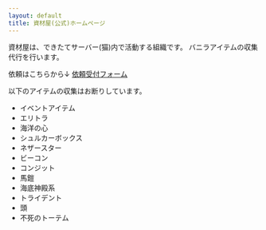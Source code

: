 ```yaml
---
layout: default
title: 資材屋(公式)ホームページ
---
```


資材屋は、できたてサーバー(猫)内で活動する組織です。
バニラアイテムの収集代行を行います。

依頼はこちらから↓
[依頼受付フォーム](#)

以下のアイテムの収集はお断りしています。
- イベントアイテム
- エリトラ
- 海洋の心
- シュルカーボックス
- ネザースター
- ビーコン
- コンジット
- 馬鎧
- 海底神殿系
- トライデント
- 頭
- 不死のトーテム

